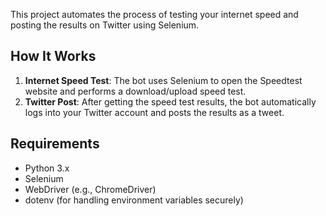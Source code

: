 This project automates the process of testing your internet speed and posting the results on Twitter using Selenium.

## How It Works

1. **Internet Speed Test**: The bot uses Selenium to open the Speedtest website and performs a download/upload speed test.
2. **Twitter Post**: After getting the speed test results, the bot automatically logs into your Twitter account and posts the results as a tweet.

## Requirements

- Python 3.x
- Selenium
- WebDriver (e.g., ChromeDriver)
- dotenv (for handling environment variables securely)
